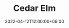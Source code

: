 ---
title: "Cedar Elm"
image: "none.jpg"
description: "Cedar Elm"
date: 2022-04-12T12:00:00+06:00
draft: false
---
